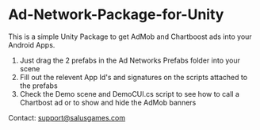 Ad-Network-Package-for-Unity
============================

This is a simple Unity Package to get AdMob and Chartboost ads into your Android Apps.

1. Just drag the 2 prefabs in the Ad Networks Prefabs folder into your scene 
2. Fill out the relevent App Id's and signatures on the scripts attached to the prefabs
3. Check the Demo scene and DemoCUI.cs script to see how to call a Chartbost ad or to show and hide the AdMob banners

Contact: support@salusgames.com
